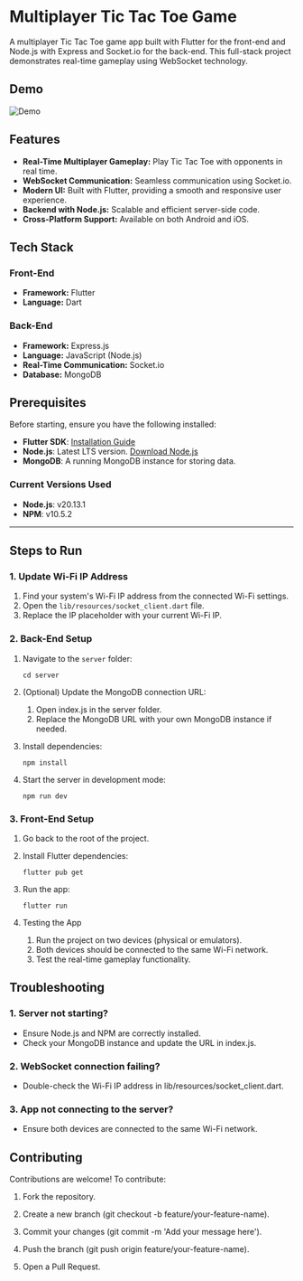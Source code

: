 # Multiplayer Tic Tac Toe Game

A multiplayer Tic Tac Toe game app built with Flutter for the front-end and Node.js with Express and Socket.io for the back-end. This full-stack project demonstrates real-time gameplay using WebSocket technology.

## Demo

![Demo](demo.gif)

## Features

- **Real-Time Multiplayer Gameplay:** Play Tic Tac Toe with opponents in real time.
- **WebSocket Communication:** Seamless communication using Socket.io.
- **Modern UI:** Built with Flutter, providing a smooth and responsive user experience.
- **Backend with Node.js:** Scalable and efficient server-side code.
- **Cross-Platform Support:** Available on both Android and iOS.

## Tech Stack

### Front-End

- **Framework:** Flutter
- **Language:** Dart

### Back-End

- **Framework:** Express.js
- **Language:** JavaScript (Node.js)
- **Real-Time Communication:** Socket.io
- **Database:** MongoDB

## Prerequisites

Before starting, ensure you have the following installed:

- **Flutter SDK**: [Installation Guide](https://flutter.dev/docs/get-started/install)
- **Node.js**: Latest LTS version. [Download Node.js](https://nodejs.org/)
- **MongoDB**: A running MongoDB instance for storing data.

### Current Versions Used

- **Node.js**: v20.13.1
- **NPM**: v10.5.2

---

## Steps to Run

### 1. Update Wi-Fi IP Address

1. Find your system's Wi-Fi IP address from the connected Wi-Fi settings.
2. Open the `lib/resources/socket_client.dart` file.
3. Replace the IP placeholder with your current Wi-Fi IP.

### 2. Back-End Setup

1. Navigate to the `server` folder:

   ```
   cd server
   ```

2. (Optional) Update the MongoDB connection URL:

   1. Open index.js in the server folder.
   2. Replace the MongoDB URL with your own MongoDB instance if needed.

3. Install dependencies:

   ```
   npm install
   ```

4. Start the server in development mode:
   ```
   npm run dev
   ```

### 3. Front-End Setup

1.  Go back to the root of the project.
2.  Install Flutter dependencies:

    ```
    flutter pub get
    ```

3.  Run the app:

    ```
    flutter run
    ```

4.  Testing the App

    1. Run the project on two devices (physical or emulators).
    2. Both devices should be connected to the same Wi-Fi network.
    3. Test the real-time gameplay functionality.

## Troubleshooting

### 1. Server not starting?

- Ensure Node.js and NPM are correctly installed.
- Check your MongoDB instance and update the URL in index.js.

### 2. WebSocket connection failing?

- Double-check the Wi-Fi IP address in lib/resources/socket_client.dart.

### 3. App not connecting to the server?

- Ensure both devices are connected to the same Wi-Fi network.

## Contributing

Contributions are welcome! To contribute:

1.  Fork the repository.

2.  Create a new branch (git checkout -b feature/your-feature-name).

3.  Commit your changes (git commit -m 'Add your message here').

4.  Push the branch (git push origin feature/your-feature-name).

5.  Open a Pull Request.
